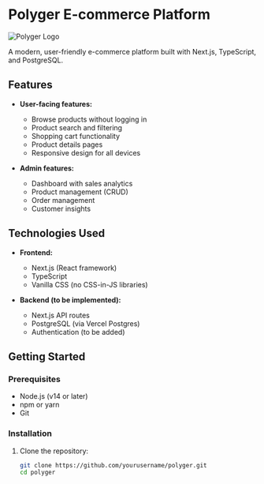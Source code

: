 # Polyger E-commerce Platform

![Polyger Logo](public/images/logo.png)

A modern, user-friendly e-commerce platform built with Next.js, TypeScript, and PostgreSQL.

## Features

- **User-facing features:**
  - Browse products without logging in
  - Product search and filtering
  - Shopping cart functionality
  - Product details pages
  - Responsive design for all devices

- **Admin features:**
  - Dashboard with sales analytics
  - Product management (CRUD)
  - Order management
  - Customer insights

## Technologies Used

- **Frontend:**
  - Next.js (React framework)
  - TypeScript
  - Vanilla CSS (no CSS-in-JS libraries)

- **Backend (to be implemented):**
  - Next.js API routes
  - PostgreSQL (via Vercel Postgres)
  - Authentication (to be added)

## Getting Started

### Prerequisites

- Node.js (v14 or later)
- npm or yarn
- Git

### Installation

1. Clone the repository:
   ```bash
   git clone https://github.com/yourusername/polyger.git
   cd polyger